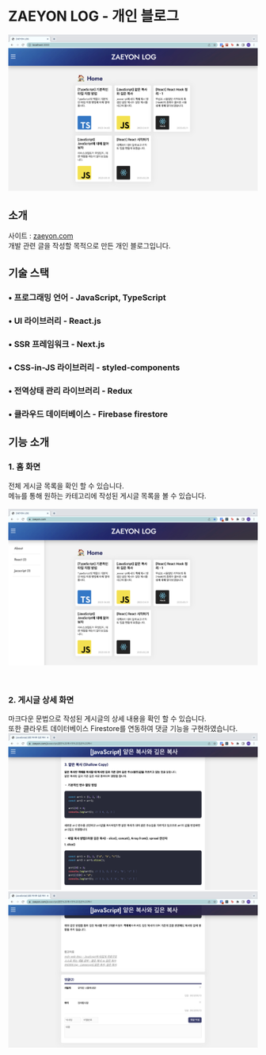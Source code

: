 # ZAEYON LOG - 개인 블로그
![Home](./public/images/pages/home.png)

## 소개
사이트 : [zaeyon.com](zaeyon.com) <br/>
개발 관련 글을 작성할 목적으로 만든 개인 블로그입니다.

## 기술 스택
### •  프로그래밍 언어 - JavaScript, TypeScript
### •  UI 라이브러리 - React.js
### •  SSR 프레임워크 - Next.js
### •  CSS-in-JS 라이브러리 - styled-components
### •  전역상태 관리 라이브러리 - Redux
### •  클라우드 데이터베이스 - Firebase firestore

## 기능 소개
### 1. 홈 화면
전체 게시글 목록을 확인 할 수 있습니다. <br/>
메뉴를 통해 원하는 카테고리에 작성된 게시글 목록을 볼 수 있습니다. <br/>
<br/>
![Home_menu](./public/images/pages/home_menu.png)

<br/>

### 2. 게시글 상세 화면
마크다운 문법으로 작성된 게시글의 상세 내용을 확인 할 수 있습니다. <br/>
또한 클라우트 데이터베이스 Firestore를 연동하여 댓글 기능을 구현하였습니다.
<br/>
![Post](./public/images/pages/post.png)
<br/>
![Post_comment](./public/images/pages/post_comment.png)









